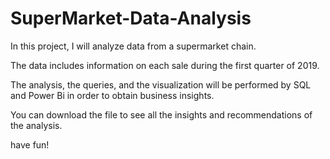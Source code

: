 # SuperMarket-Data-Analysis

In this project, I will analyze data from a supermarket chain.

The data includes information on each sale during the first quarter of 2019.

The analysis, the queries, and the visualization will be performed by SQL and Power Bi in order to obtain business insights.

You can download the file to see all the insights and recommendations of the analysis.

have fun!

